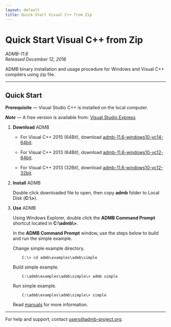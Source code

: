 ```yaml
---
layout: default
title: Quick Start Visual C++ from Zip
---
```


Quick Start Visual C++ from Zip
===============================

*ADMB-11.6*  
*Released December 12, 2016*  

ADMB binary installation and usage procedure for Windows and Visual C++ compilers using zip file.

---

Quick Start
-----------

**Prerequisite** &mdash; Visual Studio C++ is installed on the local computer.

_**Note**_ &mdash; A free version is available from: [Visual Studio Express](http://www.visualstudio.com/downloads/download-visual-studio-vs#d-express-windows-desktop)

1. **Download** ADMB

   * For Visual C++ 2015 (64Bit), download [admb-11.6-windows10-vc14-64bit](https://github.com/admb-project/admb/releases/download/admb-11.6/admb-11.6-windows10-vc14-64bit.zip).

   * For Visual C++ 2013 (64Bit), download [admb-11.6-windows10-vc12-64bit](https://github.com/admb-project/admb/releases/download/admb-11.6/admb-11.6-windows10-vc12-64bit.zip).

   * For Visual C++ 2013 (32Bit), download [admb-11.6-windows10-vc12-32bit](https://github.com/admb-project/admb/releases/download/admb-11.6/admb-11.6-windows10-vc12-32bit.zip).

2. **Install** ADMB

   Double click downloaded file to open, then copy **admb** folder to Local Disk (**C:\\>**).

3. **Use** ADMB

   Using Windows Explorer, double click the **ADMB Command Prompt** shortcut located in **C:\\admb\\>**.

   In the **ADMB Command Prompt** window, use the steps below to build and run the simple example.

   Change simple example directory.

           C:\> cd admb\examples\admb\simple

   Build simple example.

           C:\admb\examples\admb\simple\> admb simple

   Run simple example.

           C:\admb\examples\admb\simple\> simple

   Read [manuals](https://github.com/admb-project/admb/releases/tag/admb-11.6/) for more information.

---
For help and support, contact <users@admb-project.org>.
